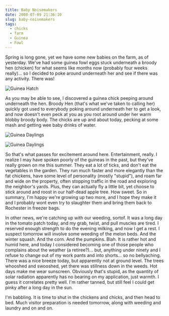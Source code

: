 ```yaml
---
title: Baby Noisemakers
date: 2008-07-09 21:36:10
slug: baby-noisemakers
tags:
  - chicks
  - farm
  - Guinea
  - Fowl
---
```


Spring is long gone, yet we have some new babies on the farm, as of
yesterday. We've had some guinea fowl eggs stuck underneath a
broody hen (chicken) for what seems like months now (probably four
weeks really)... so I decided to poke around underneath her and see
if there was any activity. There was!

![Guinea Hatch](2650836611.jpg)

As you may be able to see, I discovered a guinea chick peeping
around underneath the hen. Broody Hen (that's what we've taken to
calling her) quickly got used to everybody poking around underneath
her to get a look, and now doesn't even peck at you as you root
around under her warm blobby broody body. The chicks are up and
about today, pecking at some mash and getting wee baby drinks of
water.

![Guinea Daylings](2653365479.jpg)

![Guinea Daylings](2654191132.jpg)

So that's what passes for excitement around here. Entertainment,
really. I realize I may have spoken poorly of the guineas in the
past, but they've really grown on me this summer. They eat a lot of
ticks, and don't eat the vegetables in the garden. They run much
faster and more elegantly than the fat chickens, have some level of
personality (mostly "stupid"), and roam far and wide on the
property, often stopping traffic in the road and exploring the
neighbor's yards. Plus, they can actually fly a little bit, yet
choose to stick around and roost in our half-dead apple tree. How
sweet. So in summary, I'm happy we're growing up two more, and I
hope they make it and I probably wont even try to slaughter them
and bring them back to Rochester in freezer bags.

In other news, we're catching up with our weeding, sortof. It was a
long day in the tomato patch today, and my grab, twist, and pull
muscles are tired. I reserved enough strength to do the evening
milking, and now I get a rest. I suspect tomorrow will involve some
weeding of the melon beds. And the winter squash. And the corn. And
the pumpkins. Blah. It is rather hot and humid here, and today I
considered becoming one of those people who complains about the
weather (a retiree?)... but, anything under ninety and I refuse to
change out of my work pants and into shorts... so no bellyaching.
There was a nice breeze today, but apparently not at ground level.
The trees whooshed and swooshed, yet there was stillness down in
the weeds. Hot days make me wear sunscreen. Obviously that's
stupid, as the quantity of solar radiation apparently has no
bearing on my application, just warmth. I guess it correlates
pretty well. I'm rather tanned, but still feel I could get pinky
after a long day in the sun.

I'm babbling. It is time to shut in the chickens and chicks, and
then head to bed. Much visitor preparation is needed tomorrow,
along with weeding and laundry and on and on.
